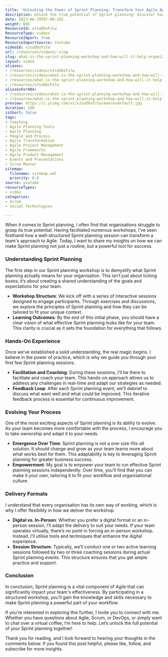 ```yaml
---
title: 'Unlocking the Power of Sprint Planning: Transform Your Agile Approach for Success'
description: Unlock the true potential of Sprint planning! Discover how structured workshops can transform your Agile approach and empower your team for success.
date: 2023-06-29T07:00:19Z
weight: 685
ResourceId: xJsuDbsFzlw
ResourceType: videos
ResourceImport: true
ResourceImportSource: Youtube
videoId: xJsuDbsFzlw
url: /resources/videos/:slug
slug: what-is-the-sprint-planning-workshop-and-how-will-it-help-organizations-
layout: video
aliases:
- /resources/videos/xJsuDbsFzlw
- /resources/videos/what-is-the-sprint-planning-workshop-and-how-will-it-help-organizations-
- /resources/what-is-the-sprint-planning-workshop-and-how-will-it-help-organizations-
- /resources/xJsuDbsFzlw
aliasesFor404:
- /resources/videos/what-is-the-sprint-planning-workshop-and-how-will-it-help-organizations-
- /resources/what-is-the-sprint-planning-workshop-and-how-will-it-help-organizations-
preview: https://i.ytimg.com/vi/xJsuDbsFzlw/maxresdefault.jpg
duration: 198
isShort: false
tags:
- Coaching
- Agile Planning Tools
- Agile Planning
- People and Process
- Agile Transformation
- Agile Project Management
- Agile Frameworks
- Agile Product Management
- Events and Presentations
- Scrum Master
sitemap:
  filename: sitemap.xml
  priority: 0.6
source: youtube
resourceTypes:
- video
categories:
- Scrum
- Social Technologies

---
```

When it comes to Sprint planning, I often find that organisations struggle to grasp its true potential. Having facilitated numerous workshops, I’ve seen firsthand how a well-structured Sprint planning session can transform a team's approach to Agile. Today, I want to share my insights on how we can make Sprint planning not just a routine, but a powerful tool for success.

### Understanding Sprint Planning

The first step in our Sprint planning workshop is to demystify what Sprint planning actually means for your organisation. This isn’t just about ticking boxes; it’s about creating a shared understanding of the goals and expectations for your team. 

- **Workshop Structure**: We kick off with a series of interactive sessions designed to engage participants. Through exercises and discussions, we explore the principles of Sprint planning and how they can be tailored to fit your unique context.
- **Learning Outcomes**: By the end of this initial phase, you should have a clear vision of what effective Sprint planning looks like for your team. This clarity is crucial as it sets the foundation for everything that follows.

### Hands-On Experience

Once we’ve established a solid understanding, the real magic begins. I believe in the power of practice, which is why we guide you through your first few Sprint planning sessions.

- **Facilitation and Coaching**: During these sessions, I’ll be there to facilitate and coach your team. This hands-on approach allows us to address any challenges in real-time and adapt our strategies as needed.
- **Feedback Loop**: After each Sprint planning event, we’ll debrief to discuss what went well and what could be improved. This iterative feedback process is essential for continuous improvement.

### Evolving Your Process

One of the most exciting aspects of Sprint planning is its ability to evolve. As your team becomes more comfortable with the process, I encourage you to take ownership and adapt it to your needs.

- **Emergence Over Time**: Sprint planning is not a one-size-fits-all solution. It should change and grow as your team learns more about what works best for them. This adaptability is key to leveraging Sprint planning for greater business success.
- **Empowerment**: My goal is to empower your team to run effective Sprint planning sessions independently. Over time, you’ll find that you can make it your own, tailoring it to fit your workflow and organisational culture.

### Delivery Formats

I understand that every organisation has its own way of working, which is why I offer flexibility in how we deliver the workshop.

- **Digital vs. In-Person**: Whether you prefer a digital format or an in-person session, I’ll adapt the delivery to suit your needs. If your team operates virtually, there’s no point in forcing an in-person workshop. Instead, I’ll utilise tools and techniques that enhance the digital experience.
- **Session Structure**: Typically, we’ll conduct one or two active learning sessions followed by two or three coaching sessions during actual Sprint planning events. This structure ensures that you get ample practice and support.

### Conclusion

In conclusion, Sprint planning is a vital component of Agile that can significantly impact your team's effectiveness. By participating in a structured workshop, you’ll gain the knowledge and skills necessary to make Sprint planning a powerful part of your workflow. 

If you’re interested in exploring this further, I invite you to connect with me. Whether you have questions about Agile, Scrum, or DevOps, or simply want to chat over a virtual coffee, I’m here to help. Let’s unlock the full potential of your Sprint planning together! 

Thank you for reading, and I look forward to hearing your thoughts in the comments below. If you found this post helpful, please like, follow, and subscribe for more insights.
